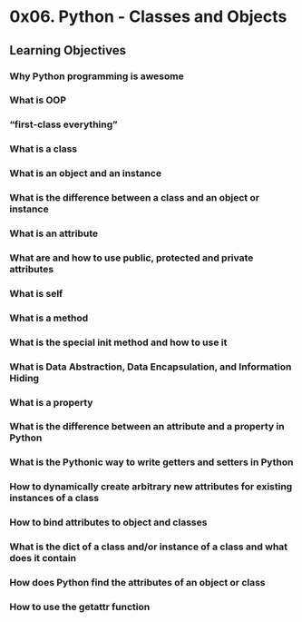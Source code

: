 # 0x06. Python - Classes and Objects
## Learning Objectives

### Why Python programming is awesome
### What is OOP
### “first-class everything”
### What is a class
### What is an object and an instance
### What is the difference between a class and an object or instance
### What is an attribute
### What are and how to use public, protected and private attributes
### What is self
### What is a method
### What is the special __init__ method and how to use it
### What is Data Abstraction, Data Encapsulation, and Information Hiding
### What is a property
### What is the difference between an attribute and a property in Python
### What is the Pythonic way to write getters and setters in Python
### How to dynamically create arbitrary new attributes for existing instances of a class
### How to bind attributes to object and classes
### What is the __dict__ of a class and/or instance of a class and what does it contain
### How does Python find the attributes of an object or class
### How to use the getattr function